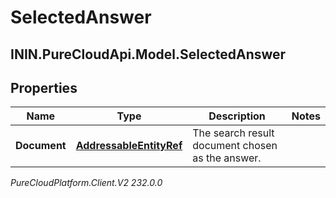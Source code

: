 # SelectedAnswer

## ININ.PureCloudApi.Model.SelectedAnswer

## Properties

|Name | Type | Description | Notes|
|------------ | ------------- | ------------- | -------------|
| **Document** | [**AddressableEntityRef**](AddressableEntityRef) | The search result document chosen as the answer. | |



_PureCloudPlatform.Client.V2 232.0.0_

